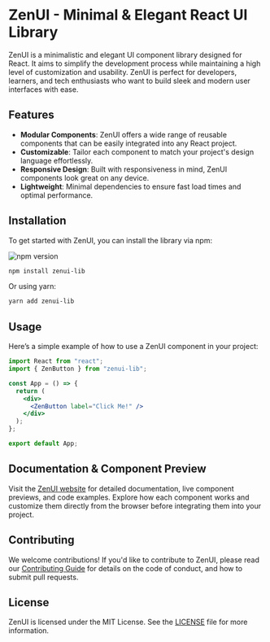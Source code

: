# ZenUI - Minimal & Elegant React UI Library

ZenUI is a minimalistic and elegant UI component library designed for React. It aims to simplify the development process while maintaining a high level of customization and usability. ZenUI is perfect for developers, learners, and tech enthusiasts who want to build sleek and modern user interfaces with ease.




## Features

- **Modular Components**: ZenUI offers a wide range of reusable components that can be easily integrated into any React project.
- **Customizable**: Tailor each component to match your project's design language effortlessly.
- **Responsive Design**: Built with responsiveness in mind, ZenUI components look great on any device.
- **Lightweight**: Minimal dependencies to ensure fast load times and optimal performance.

## Installation

To get started with ZenUI, you can install the library via npm: 

![npm version](https://img.shields.io/npm/v/zenui-lib.svg)

```bash
npm install zenui-lib
```

Or using yarn:

```bash
yarn add zenui-lib
```

## Usage

Here’s a simple example of how to use a ZenUI component in your project:

```jsx
import React from "react";
import { ZenButton } from "zenui-lib";

const App = () => {
  return (
    <div>
      <ZenButton label="Click Me!" />
    </div>
  );
};

export default App;
```

## Documentation & Component Preview

Visit the [ZenUI website](https://zenui.vercel.app) for detailed documentation, live component previews, and code examples. Explore how each component works and customize them directly from the browser before integrating them into your project.

## Contributing

We welcome contributions! If you'd like to contribute to ZenUI, please read our [Contributing Guide](CONTRIBUTING.md) for details on the code of conduct, and how to submit pull requests.

## License

ZenUI is licensed under the MIT License. See the [LICENSE](LICENSE) file for more information.

